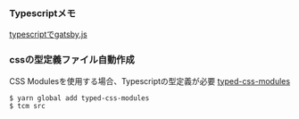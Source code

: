 ### Typescriptメモ

[typescriptでgatsby.js](https://github.com/gatsbyjs/gatsby/tree/master/examples/using-typescript)
### cssの型定義ファイル自動作成

CSS Modulesを使用する場合、Typescriptの型定義が必要
[typed-css-modules](https://github.com/Quramy/typed-css-modules)
```
$ yarn global add typed-css-modules
$ tcm src
```

